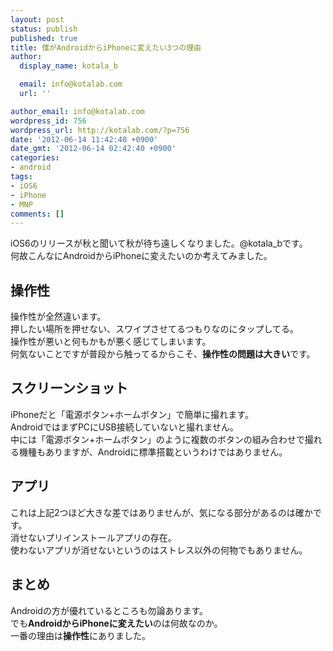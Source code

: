 ```yaml
---
layout: post
status: publish
published: true
title: 僕がAndroidからiPhoneに変えたい3つの理由
author:
  display_name: kotala_b

  email: info@kotalab.com
  url: ''

author_email: info@kotalab.com
wordpress_id: 756
wordpress_url: http://kotalab.com/?p=756
date: '2012-06-14 11:42:40 +0900'
date_gmt: '2012-06-14 02:42:40 +0900'
categories:
- android
tags:
- iOS6
- iPhone
- MNP
comments: []
---
```

<p>iOS6のリリースが秋と聞いて秋が待ち遠しくなりました。@kotala_bです。<br />
何故こんなにAndroidからiPhoneに変えたいのか考えてみました。<br />
<!--more--></p>
<h2>操作性</h2>
<p>操作性が全然違います。<br />
押したい場所を押せない、スワイプさせてるつもりなのにタップしてる。<br />
操作性が悪いと何もかもが悪く感じてしまいます。<br />
何気ないことですが普段から触ってるからこそ、<strong>操作性の問題は大きい</strong>です。</p>
<h2>スクリーンショット</h2>
<p>iPhoneだと「電源ボタン+ホームボタン」で簡単に撮れます。<br />
AndroidではまずPCにUSB接続していないと撮れません。<br />
中には「電源ボタン+ホームボタン」のように複数のボタンの組み合わせで撮れる機種もありますが、Androidに標準搭載というわけではありません。</p>
<h2>アプリ</h2>
<p>これは上記2つほど大きな差ではありませんが、気になる部分があるのは確かです。<br />
消せないプリインストールアプリの存在。<br />
使わないアプリが消せないというのはストレス以外の何物でもありません。</p>
<h2>まとめ</h2>
<p>Androidの方が優れているところも勿論あります。<br />
でも<strong>AndroidからiPhoneに変えたい</strong>のは何故なのか。<br />
一番の理由は<strong>操作性</strong>にありました。</p>
